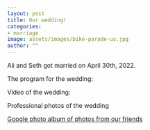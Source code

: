```yaml
---
layout: post
title: Our wedding!
categories:
- marriage
image: assets/images/bike-parade-us.jpg
author: ""
---
```


Ali and Seth got married on April 30th, 2022.

The program for the wedding:

Video of the wedding:

Professional photos of the wedding

[Google photo album of photos from our friends](#)